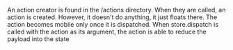 
An action creator is found in the /actions directory. When they are called, an action is created. However, it doesn't do anything, it just floats there. The action becomes mobile only once it is dispatched. When store.dispatch is called with the action as its argument, the action is able to reduce the payload into the state
